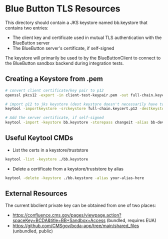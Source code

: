# Blue Button TLS Resources

This directory should contain a JKS keystore named bb.keystore that contains two entries:
- The client key and certificate used in mutual TLS authentication with the BlueButton server
- The BlueButton server's certificate, if self-signed

The keystore will primarily be used to by the BlueButtonClient to connect to the BlueButton sandbox backend during integration tests.

## Creating a Keystore from .pem

```bash
# convert client certificate/key pair to p12
openssl pkcs12 -export -in client-test-keypair.pem -out full-chain.keycert.p12 -name bb-dev-client -noiter -nomaciter

# import p12 to jks keystore (dest keystore doesn't necessarily have to exist)
keytool -importkeystore -srckeystore full-chain.keycert.p12 -destkeystore bb.keystore

# Add the server certificate, if self-signed
keytool -import -keystore bb.keystore -storepass changeit -alias bb-dev-selfsigned -file server.crt

```

## Useful Keytool CMDs

- List the certs in a keystore/truststore
```bash
keytool -list -keystore ./bb.keystore
```

- Delete a certificate from a keystore/truststore by alias
```bash
keytool -delete -keystore ./bb.keystore -alias your-alias-here
```

## External Resources

The current bbclient private key can be obtained from one of two places:

- https://confluence.cms.gov/pages/viewpage.action?spaceKey=BCDA&title=BB+Sandbox+Access (bundled, requires EUA)
- https://github.com/CMSgov/bcda-app/tree/main/shared_files (unbundled, public)
